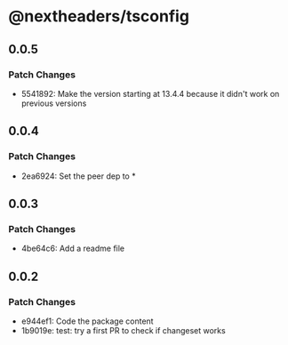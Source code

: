 # @nextheaders/tsconfig

## 0.0.5

### Patch Changes

- 5541892: Make the version starting at 13.4.4 because it didn't work on previous versions

## 0.0.4

### Patch Changes

- 2ea6924: Set the peer dep to \*

## 0.0.3

### Patch Changes

- 4be64c6: Add a readme file

## 0.0.2

### Patch Changes

- e944ef1: Code the package content
- 1b9019e: test: try a first PR to check if changeset works
